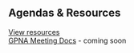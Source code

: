 ## Agendas & Resources

[View resources](https://gpna.org/resources)  
[GPNA Meeting Docs](https://drive.google.com/drive/folders/18qhGWk_71X2gtCV8HFerVkH27BWhZrwA?usp=sharing) - coming soon